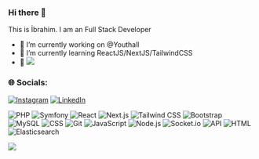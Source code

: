 ### Hi there 👋

This is İbrahim. I am an Full Stack Developer

- 🔭 I’m currently working on @Youthall
- 🌱 I’m currently learning ReactJS/NextJS/TailwindCSS
- 👀 ![](https://komarev.com/ghpvc/?username=ibrahimtuksal&color=green)

### 🌐 Socials:
[![Instagram](https://img.shields.io/badge/Instagram-%23E4405F.svg?logo=Instagram&logoColor=white)](https://instagram.com/ibrm.php) [![LinkedIn](https://img.shields.io/badge/LinkedIn-%230077B5.svg?logo=linkedin&logoColor=white)](https://www.linkedin.com/in/ibrahim-tuksal/) 

![PHP](https://img.shields.io/badge/PHP-blue?logo=php)
![Symfony](https://img.shields.io/badge/Symfony-black?logo=symfony)
![React](https://img.shields.io/badge/React-blue?logo=react)
![Next.js](https://img.shields.io/badge/Next.js-black?logo=next-dot-js)
![Tailwind CSS](https://img.shields.io/badge/Tailwind_CSS-blue?logo=tailwind-css)
![Bootstrap](https://img.shields.io/badge/Bootstrap-purple?logo=bootstrap)
![MySQL](https://img.shields.io/badge/MySQL-blue?logo=mysql)
![CSS](https://img.shields.io/badge/CSS-blue?logo=css3)
![Git](https://img.shields.io/badge/Git-orange?logo=git)
![JavaScript](https://img.shields.io/badge/JavaScript-ES6-yellow?logo=javascript)
![Node.js](https://img.shields.io/badge/Node.js-Latest-brightgreen?logo=node-dot-js)
![Socket.io](https://img.shields.io/badge/Socket.io-4.1.1-black?logo=socket-dot-io)
![API](https://img.shields.io/badge/API-Friendly-brightgreen)
![HTML](https://img.shields.io/badge/HTML-5-orange?logo=html5)
![Elasticsearch](https://img.shields.io/badge/Elasticsearch-7.15.0-green?logo=elasticsearch)


![](https://github-readme-streak-stats.herokuapp.com/?user=ibrahimtuksal&theme=dark&hide_border=true)<br/>
